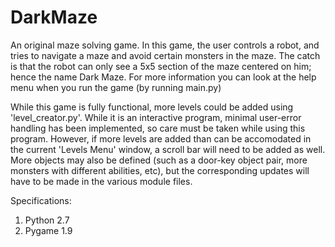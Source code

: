 # DarkMaze

An original maze solving game. In this game, the user controls a robot, and tries to navigate a maze and avoid certain monsters in the maze. The catch is that the robot can only see a 5x5 section of the maze centered on him; hence the name Dark Maze. For more information you can look at the help menu when you run the game (by running main.py)

While this game is fully functional, more levels could be added using 'level_creator.py'. While it is an interactive program, minimal user-error handling has been implemented, so care must be taken while using this program. However, if more levels are added than can be accomodated in the current 'Levels Menu' window, a scroll bar will need to be added as well. 
More objects may also be defined (such as a door-key object pair, more monsters with different abilities, etc), but the corresponding updates will have to be made in the various module files. 

Specifications:
1. Python 2.7
2. Pygame 1.9
